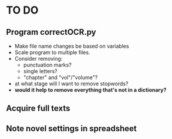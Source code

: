 # TO DO

## Program correctOCR.py
- Make file name changes be based on variables
- Scale program to multiple files.
- Consider removing:
    * punctuation marks?
    * single letters?
    * "chapter" and "vol"/"volume"?
- at what stage will I want to remove stopwords?
- **would it help to remove everything that's not in a dictionary?**
    
## Acquire full texts

## Note novel settings in spreadsheet